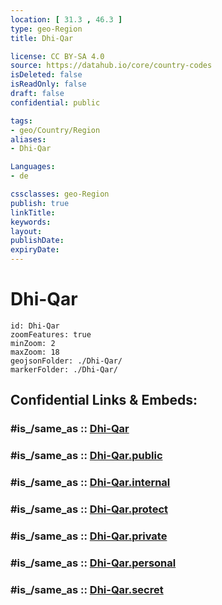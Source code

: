 ```yaml
---
location: [ 31.3 , 46.3 ] 
type: geo-Region
title: Dhi-Qar

license: CC BY-SA 4.0
source: https://datahub.io/core/country-codes
isDeleted: false
isReadOnly: false
draft: false
confidential: public

tags:
- geo/Country/Region
aliases:
- Dhi-Qar

Languages:
- de

cssclasses: geo-Region
publish: true
linkTitle: 
keywords: 
layout: 
publishDate: 
expiryDate: 
---
```


# Dhi-Qar

```leaflet
id: Dhi-Qar
zoomFeatures: true 
minZoom: 2 
maxZoom: 18
geojsonFolder: ./Dhi-Qar/
markerFolder: ./Dhi-Qar/
```


## Confidential Links & Embeds: 

### #is_/same_as :: [Dhi-Qar](/_Standards/Earth/Continent/Asia/Asia~West/Iraq/Provinces~Iraq/Dhi-Qar.md) 

### #is_/same_as :: [Dhi-Qar.public](/_public/Earth/Continent/Asia/Asia~West/Iraq/Provinces~Iraq/Dhi-Qar.public.md) 

### #is_/same_as :: [Dhi-Qar.internal](/_internal/Earth/Continent/Asia/Asia~West/Iraq/Provinces~Iraq/Dhi-Qar.internal.md) 

### #is_/same_as :: [Dhi-Qar.protect](/_protect/Earth/Continent/Asia/Asia~West/Iraq/Provinces~Iraq/Dhi-Qar.protect.md) 

### #is_/same_as :: [Dhi-Qar.private](/_private/Earth/Continent/Asia/Asia~West/Iraq/Provinces~Iraq/Dhi-Qar.private.md) 

### #is_/same_as :: [Dhi-Qar.personal](/_personal/Earth/Continent/Asia/Asia~West/Iraq/Provinces~Iraq/Dhi-Qar.personal.md) 

### #is_/same_as :: [Dhi-Qar.secret](/_secret/Earth/Continent/Asia/Asia~West/Iraq/Provinces~Iraq/Dhi-Qar.secret.md)

